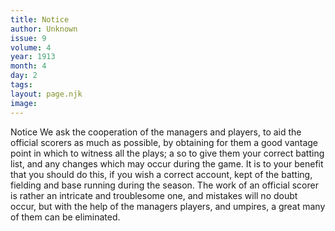 ```yaml
---
title: Notice
author: Unknown
issue: 9
volume: 4
year: 1913
month: 4
day: 2
tags:
layout: page.njk
image:
---
```

Notice      We ask the cooperation of the managers and players, to aid the official scorers as much as possible, by obtaining for them a good vantage point in which to witness all the plays; a so to give them your correct batting list, and any changes which may occur during the game. It is to your benefit that you should do this, if you wish a correct account, kept of the batting, fielding and base running during the season. The work of an official scorer is rather an intricate and troublesome one, and mistakes will no doubt occur, but with the help of the managers players, and umpires, a great many of them can be eliminated.   
